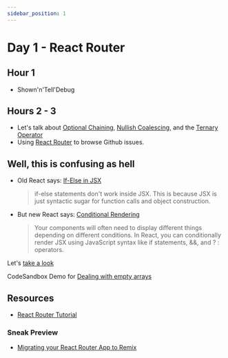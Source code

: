 ```yaml
---
sidebar_position: 1
---
```


# Day 1 - React Router

## Hour 1

- Shown'n'Tell'Debug

## Hours 2 - 3

- Let's talk about [Optional Chaining](https://flaviocopes.com/javascript-optional-chaining/), [Nullish Coalescing](https://flaviocopes.com/javascript-nullish-coalescing/), and the [Ternary Operator](https://flaviocopes.com/javascript-ternary-operator/)
- Using [React Router](https://reactrouter.com/) to browse Github issues.

## Well, this is confusing as hell

- Old React says: [If-Else in JSX](https://react-cn.github.io/react/tips/if-else-in-JSX.html)
    > if-else statements don't work inside JSX. This is because JSX is just syntactic sugar for function calls and object construction.
- But new React says: [Conditional Rendering](https://react.dev/learn/conditional-rendering)
    > Your components will often need to display different things depending on different conditions. In React, you can conditionally render JSX using JavaScript syntax like if statements, &&, and ? : operators.

Let's [take a look](https://codesandbox.io/s/react-jsx-conditional-v5zf9v)

CodeSandbox Demo for [Dealing with empty arrays](https://codesandbox.io/s/optional-chaing-nullish-coalescing-2m4jdn)

## Resources

- [React Router Tutorial](https://reactrouter.com/en/main/start/tutorial)

### Sneak Preview

- [Migrating your React Router App to Remix](https://remix.run/docs/en/main/guides/migrating-react-router-app)
